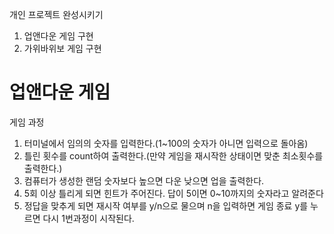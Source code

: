 개인 프로젝트 완성시키기
1. 업앤다운 게임 구현
2. 가위바위보 게임 구현


# 업앤다운 게임
게임 과정
1. 터미널에서 임의의 숫자를 입력한다.(1~100의 숫자가 아니면 입력으로 돌아옴)
2. 틀린 횟수를 count하여 출력한다.(만약 게임을 재시작한 상태이면 맞춘 최소횟수를 출력한다.)
3. 컴퓨터가 생성한 랜덤 숫자보다 높으면 다운 낮으면 업을 출력한다.
4. 5회 이상 틀리게 되면 힌트가 주어진다. 답이 5이면 0~10까지의 숫자라고 알려준다
5. 정답을 맞추게 되면 재시작 여부를 y/n으로 물으며 n을 입력하면 게임 종료 y를 누르면 다시 1번과정이 시작된다.



